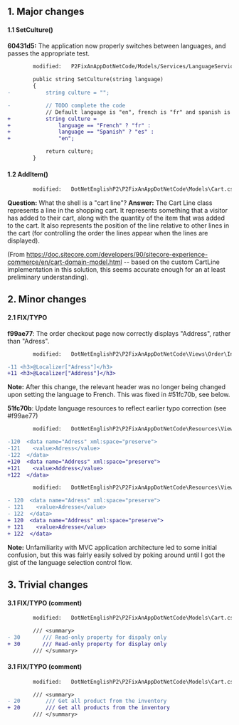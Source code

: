 ## 1. Major changes
#### 1.1 SetCulture()
**60431d5:** The application now properly switches between languages, and passes the appropriate test.
```diff
        modified:   P2FixAnAppDotNetCode/Models/Services/LanguageService.cs
        
        public string SetCulture(string language)
        {
-           string culture = "";

-           // TODO complete the code 
            // Default language is "en", french is "fr" and spanish is "es".
+           string culture =
+               language == "French" ? "fr" :
+               language == "Spanish" ? "es" :
+               "en";

            return culture;
        }
```

#### 1.2 AddItem()
```diff
        modified:   DotNetEnglishP2\P2FixAnAppDotNetCode\Models\Cart.cs
```

**Question:** What the shell is a "cart line"?
**Answer:** The Cart Line class represents a line in the shopping cart. It represents something that a visitor has added to their cart, along with the quantity of the item that was added to the cart. It also represents the position of the line relative to other lines in the cart (for controlling the order the lines appear when the lines are displayed).

(From https://doc.sitecore.com/developers/90/sitecore-experience-commerce/en/cart-domain-model.html -- based on the custom CartLine implementation in this solution, this seems accurate enough for an at least preliminary understanding).

## 2. Minor changes
#### 2.1 FIX/TYPO
**f99ae77**: The order checkout page now correctly displays "Address", rather than "Adress".
```diff
        modified:   DotNetEnglishP2\P2FixAnAppDotNetCode\Views\Order\Index.cshtml

-11 <h3>@Localizer["Adress"]</h3>
+11 <h3>@Localizer["Address"]</h3>
``` 

**Note:** After this change, the relevant header was no longer being changed upon setting the language to French. This was fixed in #51fc70b, see below.

**51fc70b**: Update language resources to reflect earlier typo correction (see #f99ae77)
```diff
        modified:   DotNetEnglishP2\P2FixAnAppDotNetCode\Resources\Views\Order\Index.en.resx

-120  <data name="Adress" xml:space="preserve">
-121    <value>Adress</value>
-122  </data>
+120  <data name="Address" xml:space="preserve">
+121    <value>Address</value>
+122  </data>
``` 

```diff
        modified:   DotNetEnglishP2\P2FixAnAppDotNetCode\Resources\Views\Order\Index.fr.resx

- 120  <data name="Adress" xml:space="preserve">
- 121    <value>Adresse</value>
- 122  </data>
+ 120  <data name="Address" xml:space="preserve">
+ 121    <value>Adresse</value>
+ 122  </data>
```

**Note:** Unfamiliarity with MVC application architecture led to some initial confusion, but this was fairly easily solved by poking around until I got the gist of the language selection control flow.

## 3. Trivial changes
#### 3.1 FIX/TYPO (comment)
```diff
        modified:   DotNetEnglishP2\P2FixAnAppDotNetCode\Models\Cart.cs

        /// <summary>
- 30       /// Read-only property for dispaly only
+ 30       /// Read-only property for display only
        /// </summary>
```

#### 3.1 FIX/TYPO (comment)
```diff
        modified:   DotNetEnglishP2\P2FixAnAppDotNetCode\Models\Cart.cs

        /// <summary>
- 20        /// Get all product from the inventory
+ 20        /// Get all products from the inventory
        /// </summary>
```